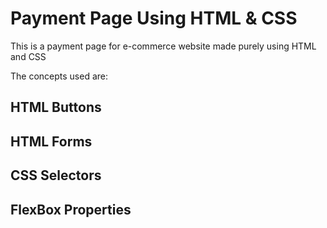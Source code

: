 # Payment Page Using HTML & CSS

This is a payment page for e-commerce website made purely using HTML and CSS

The concepts used are:

## HTML Buttons
## HTML Forms

## CSS Selectors
## FlexBox Properties
